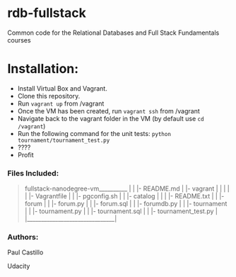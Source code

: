 rdb-fullstack
=============

Common code for the Relational Databases and Full Stack Fundamentals courses

# Installation:

* Install Virtual Box and Vagrant.
* Clone this repository.
* Run `vagrant up` from /vagrant
* Once the VM has been created, run `vagrant ssh` from /vagrant
* Navigate back to the vagrant folder in the VM (by default use `cd /vagrant`)
* Run the following command for the unit tests: `python tournament/tournament_test.py`
* ????
* Profit

### Files Included:

> fullstack-nanodegree-vm__________
> |                               |
> |- README.md                    |
> |- vagrant                      |
> |   |                           |
> |   |- Vagrantfile              |
> |   |- pgconfig.sh              |
> |   |- catalog                  |
> |   |   |- README.txt           |
> |   |- forum                    |
> |       |- forum.py             |
> |       |- forum.sql            |
> |       |- forumdb.py           |
> |   |- tournament               |
> |       |- tournament.py        |
> |       |- tournament.sql       |
> |       |- tournament_test.py   |
> |_______________________________|

### Authors:
Paul Castillo

Udacity
